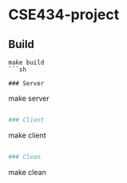 # CSE434-project

## Build
```
make build
```sh

### Server
```
make server
```sh

### Client
```
make client
```sh

### Clean
```
make clean
```sh
